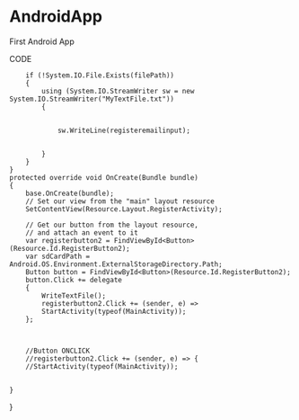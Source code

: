# AndroidApp
First Android App


CODE

        if (!System.IO.File.Exists(filePath))
        {
            using (System.IO.StreamWriter sw = new System.IO.StreamWriter("MyTextFile.txt"))
            {


                sw.WriteLine(registeremailinput);


            }
        }
    }
    protected override void OnCreate(Bundle bundle)
    {
        base.OnCreate(bundle);
        // Set our view from the "main" layout resource
        SetContentView(Resource.Layout.RegisterActivity);

        // Get our button from the layout resource,
        // and attach an event to it
        var registerbutton2 = FindViewById<Button>(Resource.Id.RegisterButton2);
        var sdCardPath = Android.OS.Environment.ExternalStorageDirectory.Path;
        Button button = FindViewById<Button>(Resource.Id.RegisterButton2);
        button.Click += delegate
        {
            WriteTextFile();
            registerbutton2.Click += (sender, e) =>
            StartActivity(typeof(MainActivity));
        };



        //Button ONCLICK
        //registerbutton2.Click += (sender, e) => {
        //StartActivity(typeof(MainActivity));


    }
}
